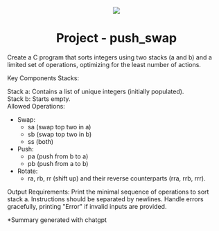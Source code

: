 <p align="center">
  <img src="https://github.com/B18a/42-project-badges/blob/main/badges/push_swape.png">
</p>

<h1 align="center">
  Project - push_swap
</h1>

Create a C program that sorts integers using two stacks (a and b) and a limited set of operations, optimizing for the least number of actions.

Key Components
Stacks:

Stack a: Contains a list of unique integers (initially populated).  
Stack b: Starts empty.  
Allowed Operations:

- Swap:
  - sa (swap top two in a)  
  - sb (swap top two in b)   
  - ss (both)
- Push:
  - pa (push from b to a)  
  - pb (push from a to b)
- Rotate:
  - ra, rb, rr (shift up) and their reverse counterparts (rra, rrb, rrr).
  
Output Requirements:
Print the minimal sequence of operations to sort stack a.
Instructions should be separated by newlines.
Handle errors gracefully, printing "Error" if invalid inputs are provided.

*Summary generated with chatgpt
